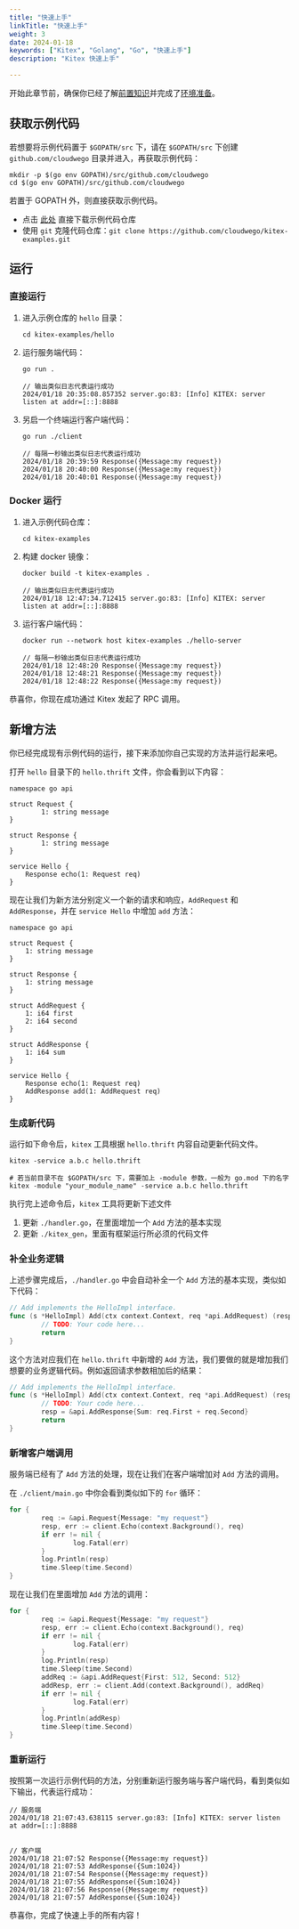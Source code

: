 ```yaml
---
title: "快速上手"
linkTitle: "快速上手"
weight: 3
date: 2024-01-18
keywords: ["Kitex", "Golang", "Go", "快速上手"]
description: "Kitex 快速上手"

---
```


开始此章节前，确保你已经了解[前置知识](./pre-knowledge)并完成了[环境准备](./prerequisite.md)。

## 获取示例代码

若想要将示例代码置于 `$GOPATH/src` 下，请在 `$GOPATH/src` 下创建 `github.com/cloudwego` 目录并进入，再获取示例代码：

```shell
mkdir -p $(go env GOPATH)/src/github.com/cloudwego
cd $(go env GOPATH)/src/github.com/cloudwego
```

若置于 GOPATH 外，则直接获取示例代码。

- 点击 [此处](https://github.com/cloudwego/kitex-examples/archive/refs/heads/main.zip) 直接下载示例代码仓库
- 使用 `git` 克隆代码仓库：`git clone https://github.com/cloudwego/kitex-examples.git`

## 运行

### 直接运行

1. 进入示例仓库的 `hello` 目录：

   ```shell
   cd kitex-examples/hello
   ```

2. 运行服务端代码：

   ```shell
   go run .
   
   // 输出类似日志代表运行成功
   2024/01/18 20:35:08.857352 server.go:83: [Info] KITEX: server listen at addr=[::]:8888
   ```

3. 另启一个终端运行客户端代码：

   ```shell
   go run ./client
   
   // 每隔一秒输出类似日志代表运行成功
   2024/01/18 20:39:59 Response({Message:my request})
   2024/01/18 20:40:00 Response({Message:my request})
   2024/01/18 20:40:01 Response({Message:my request})
   ```

### Docker 运行

1. 进入示例代码仓库：

   ```shell
   cd kitex-examples
   ```

2. 构建 docker 镜像：

   ```shell
   docker build -t kitex-examples .
   
   // 输出类似日志代表运行成功
   2024/01/18 12:47:34.712415 server.go:83: [Info] KITEX: server listen at addr=[::]:8888
   ```

3. 运行客户端代码：

   ```shell
   docker run --network host kitex-examples ./hello-server
   
   // 每隔一秒输出类似日志代表运行成功
   2024/01/18 12:48:20 Response({Message:my request})
   2024/01/18 12:48:21 Response({Message:my request})
   2024/01/18 12:48:22 Response({Message:my request})
   ```

恭喜你，你现在成功通过 Kitex 发起了 RPC 调用。

## 新增方法

你已经完成现有示例代码的运行，接下来添加你自己实现的方法并运行起来吧。

打开 `hello` 目录下的 `hello.thrift` 文件，你会看到以下内容：

```Thrift
namespace go api

struct Request {
        1: string message
}

struct Response {
        1: string message
}

service Hello {
    Response echo(1: Request req)
}
```

现在让我们为新方法分别定义一个新的请求和响应，`AddRequest` 和 `AddResponse`，并在 `service Hello` 中增加 `add` 方法：

```Thrift
namespace go api

struct Request {
    1: string message
}

struct Response {
    1: string message
}

struct AddRequest {
  	1: i64 first
  	2: i64 second
}

struct AddResponse {
  	1: i64 sum
}

service Hello {
    Response echo(1: Request req)
    AddResponse add(1: AddRequest req)
}
```

### 生成新代码

运行如下命令后，`kitex` 工具根据 `hello.thrift` 内容自动更新代码文件。

```shell
kitex -service a.b.c hello.thrift

# 若当前目录不在 $GOPATH/src 下，需要加上 -module 参数，一般为 go.mod 下的名字
kitex -module "your_module_name" -service a.b.c hello.thrift
```

执行完上述命令后，`kitex` 工具将更新下述文件

1. 更新 `./handler.go`，在里面增加一个 `Add` 方法的基本实现
2. 更新 `./kitex_gen`，里面有框架运行所必须的代码文件

### 补全业务逻辑

上述步骤完成后，`./handler.go` 中会自动补全一个 `Add` 方法的基本实现，类似如下代码：

```go
// Add implements the HelloImpl interface.
func (s *HelloImpl) Add(ctx context.Context, req *api.AddRequest) (resp *api.AddResponse, err error) {
        // TODO: Your code here...
        return
}
```

这个方法对应我们在 `hello.thrift` 中新增的 `Add` 方法，我们要做的就是增加我们想要的业务逻辑代码。例如返回请求参数相加后的结果：

```go
// Add implements the HelloImpl interface.
func (s *HelloImpl) Add(ctx context.Context, req *api.AddRequest) (resp *api.AddResponse, err error) {
        // TODO: Your code here...
        resp = &api.AddResponse{Sum: req.First + req.Second}
        return
}
```

### 新增客户端调用

服务端已经有了 `Add` 方法的处理，现在让我们在客户端增加对 `Add` 方法的调用。

在 `./client/main.go` 中你会看到类似如下的 `for` 循环：

```go
for {
        req := &api.Request{Message: "my request"}
        resp, err := client.Echo(context.Background(), req)
        if err != nil {
                log.Fatal(err)
        }
        log.Println(resp)
        time.Sleep(time.Second)
}
```

现在让我们在里面增加 `Add` 方法的调用：

```go
for {
        req := &api.Request{Message: "my request"}
        resp, err := client.Echo(context.Background(), req)
        if err != nil {
                log.Fatal(err)
        }
        log.Println(resp)
        time.Sleep(time.Second)
        addReq := &api.AddRequest{First: 512, Second: 512}
        addResp, err := client.Add(context.Background(), addReq)
        if err != nil {
                log.Fatal(err)
        }
        log.Println(addResp)
        time.Sleep(time.Second)
}
```

### 重新运行

按照第一次运行示例代码的方法，分别重新运行服务端与客户端代码，看到类似如下输出，代表运行成功：

```shell
// 服务端
2024/01/18 21:07:43.638115 server.go:83: [Info] KITEX: server listen at addr=[::]:8888


// 客户端
2024/01/18 21:07:52 Response({Message:my request})
2024/01/18 21:07:53 AddResponse({Sum:1024})
2024/01/18 21:07:54 Response({Message:my request})
2024/01/18 21:07:55 AddResponse({Sum:1024})
2024/01/18 21:07:56 Response({Message:my request})
2024/01/18 21:07:57 AddResponse({Sum:1024})
```

恭喜你，完成了快速上手的所有内容！

